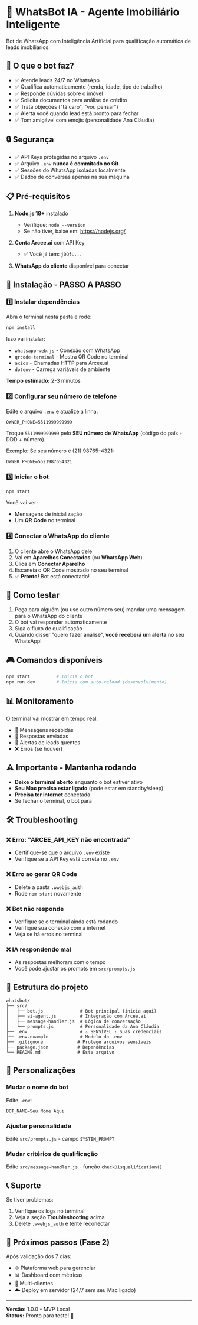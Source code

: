 # 🤖 WhatsBot IA - Agente Imobiliário Inteligente

Bot de WhatsApp com Inteligência Artificial para qualificação automática de leads imobiliários.

## 🎯 O que o bot faz?

- ✅ Atende leads 24/7 no WhatsApp
- ✅ Qualifica automaticamente (renda, idade, tipo de trabalho)
- ✅ Responde dúvidas sobre o imóvel
- ✅ Solicita documentos para análise de crédito
- ✅ Trata objeções ("tá caro", "vou pensar")
- ✅ Alerta você quando lead está pronto para fechar
- ✅ Tom amigável com emojis (personalidade Ana Cláudia)

## 🔒 Segurança

- ✅ API Keys protegidas no arquivo `.env`
- ✅ Arquivo `.env` **nunca é commitado no Git**
- ✅ Sessões do WhatsApp isoladas localmente
- ✅ Dados de conversas apenas na sua máquina

## 📋 Pré-requisitos

1. **Node.js 18+** instalado

   - Verifique: `node --version`
   - Se não tiver, baixe em: https://nodejs.org/

2. **Conta Arcee.ai** com API Key

   - ✅ Você já tem: `jDQfL...`

3. **WhatsApp do cliente** disponível para conectar

## 🚀 Instalação - PASSO A PASSO

### 1️⃣ Instalar dependências

Abra o terminal nesta pasta e rode:

```bash
npm install
```

Isso vai instalar:

- `whatsapp-web.js` - Conexão com WhatsApp
- `qrcode-terminal` - Mostra QR Code no terminal
- `axios` - Chamadas HTTP para Arcee.ai
- `dotenv` - Carrega variáveis de ambiente

**Tempo estimado:** 2-3 minutos

### 2️⃣ Configurar seu número de telefone

Edite o arquivo `.env` e atualize a linha:

```env
OWNER_PHONE=5511999999999
```

Troque `5511999999999` pelo **SEU número de WhatsApp** (código do país + DDD + número).

Exemplo: Se seu número é (21) 98765-4321:

```env
OWNER_PHONE=5521987654321
```

### 3️⃣ Iniciar o bot

```bash
npm start
```

Você vai ver:

- Mensagens de inicialização
- Um **QR Code** no terminal

### 4️⃣ Conectar o WhatsApp do cliente

1. O cliente abre o WhatsApp dele
2. Vai em **Aparelhos Conectados** (ou **WhatsApp Web**)
3. Clica em **Conectar Aparelho**
4. Escaneia o QR Code mostrado no seu terminal
5. ✅ **Pronto!** Bot está conectado!

## 📱 Como testar

1. Peça para alguém (ou use outro número seu) mandar uma mensagem para o WhatsApp do cliente
2. O bot vai responder automaticamente
3. Siga o fluxo de qualificação
4. Quando disser "quero fazer análise", **você receberá um alerta** no seu WhatsApp!

## 🎮 Comandos disponíveis

```bash
npm start          # Inicia o bot
npm run dev        # Inicia com auto-reload (desenvolvimento)
```

## 📊 Monitoramento

O terminal vai mostrar em tempo real:

- 📩 Mensagens recebidas
- 🤖 Respostas enviadas
- 🚨 Alertas de leads quentes
- ❌ Erros (se houver)

## ⚠️ Importante - Mantenha rodando

- **Deixe o terminal aberto** enquanto o bot estiver ativo
- **Seu Mac precisa estar ligado** (pode estar em standby/sleep)
- **Precisa ter internet** conectada
- Se fechar o terminal, o bot para

## 🛠️ Troubleshooting

### ❌ Erro: "ARCEE_API_KEY não encontrada"

- Certifique-se que o arquivo `.env` existe
- Verifique se a API Key está correta no `.env`

### ❌ Erro ao gerar QR Code

- Delete a pasta `.wwebjs_auth`
- Rode `npm start` novamente

### ❌ Bot não responde

- Verifique se o terminal ainda está rodando
- Verifique sua conexão com a internet
- Veja se há erros no terminal

### ❌ IA respondendo mal

- As respostas melhoram com o tempo
- Você pode ajustar os prompts em `src/prompts.js`

## 📁 Estrutura do projeto

```
whatsbot/
├── src/
│   ├── bot.js              # Bot principal (inicia aqui)
│   ├── ai-agent.js         # Integração com Arcee.ai
│   ├── message-handler.js  # Lógica de conversação
│   └── prompts.js          # Personalidade da Ana Cláudia
├── .env                    # ⚠️ SENSÍVEL - Suas credenciais
├── .env.example            # Modelo do .env
├── .gitignore             # Protege arquivos sensíveis
├── package.json           # Dependências
└── README.md              # Este arquivo
```

## 🔧 Personalizações

### Mudar o nome do bot

Edite `.env`:

```env
BOT_NAME=Seu Nome Aqui
```

### Ajustar personalidade

Edite `src/prompts.js` - campo `SYSTEM_PROMPT`

### Mudar critérios de qualificação

Edite `src/message-handler.js` - função `checkDisqualification()`

## 📞 Suporte

Se tiver problemas:

1. Verifique os logs no terminal
2. Veja a seção **Troubleshooting** acima
3. Delete `.wwebjs_auth` e tente reconectar

## 🎯 Próximos passos (Fase 2)

Após validação dos 7 dias:

- 🌐 Plataforma web para gerenciar
- 📊 Dashboard com métricas
- 👥 Multi-clientes
- ☁️ Deploy em servidor (24/7 sem seu Mac ligado)

---

**Versão:** 1.0.0 - MVP Local  
**Status:** Pronto para teste! 🚀

